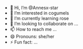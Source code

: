 - 👋 Hi, I’m @Annesx-star
- 👀 I’m interested in cogumels
- 🌱 I’m currently learning rose
- 💞️ I’m looking to collaborate on ...
- 📫 How to reach me ...
- 😄 Pronouns: she/her
- ⚡ Fun fact: ...

<!---
Annesx-star/Annesx-star is a ✨ special ✨ repository because its `README.md` (this file) appears on your GitHub profile.
You can click the Preview link to take a look at your changes.
--->
